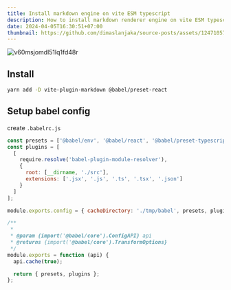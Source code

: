 ```yaml
---
title: Install markdown engine on vite ESM typescript
description: How to install markdown renderer engine on vite ESM typescript
date: 2024-04-05T16:30:51+07:00
thumbnail: https://github.com/dimaslanjaka/source-posts/assets/12471057/fb798a73-27aa-4e74-b063-f72fb66e2596
---
```


![v60msjomdl51lq1fd48r](https://github.com/dimaslanjaka/source-posts/assets/12471057/fb798a73-27aa-4e74-b063-f72fb66e2596)

## Install

```bash
yarn add -D vite-plugin-markdown @babel/preset-react
```

## Setup babel config

create `.babelrc.js`

```js
const presets = ['@babel/env', '@babel/react', '@babel/preset-typescript'];
const plugins = [
  [
    require.resolve('babel-plugin-module-resolver'),
    {
      root: [__dirname, './src'],
      extensions: ['.jsx', '.js', '.ts', '.tsx', '.json']
    }
  ]
];

module.exports.config = { cacheDirectory: './tmp/babel', presets, plugins };

/**
 *
 * @param {import('@babel/core').ConfigAPI} api
 * @returns {import('@babel/core').TransformOptions}
 */
module.exports = function (api) {
  api.cache(true);

  return { presets, plugins };
};
```
